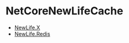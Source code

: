# NetCoreNewLifeCache

- [NewLife.X](https://github.com/NewLifeX/X)
- [NewLife.Redis](https://github.com/NewLifeX/NewLife.Redis)
